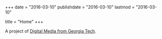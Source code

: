 +++
date        = "2016-03-10"
publishdate = "2016-03-10"
lastmod     = "2016-03-10"

title       = "Home"
+++

A project of [Digital Media from Georgia Tech](http://dm.lmc.gatech.edu/). 

